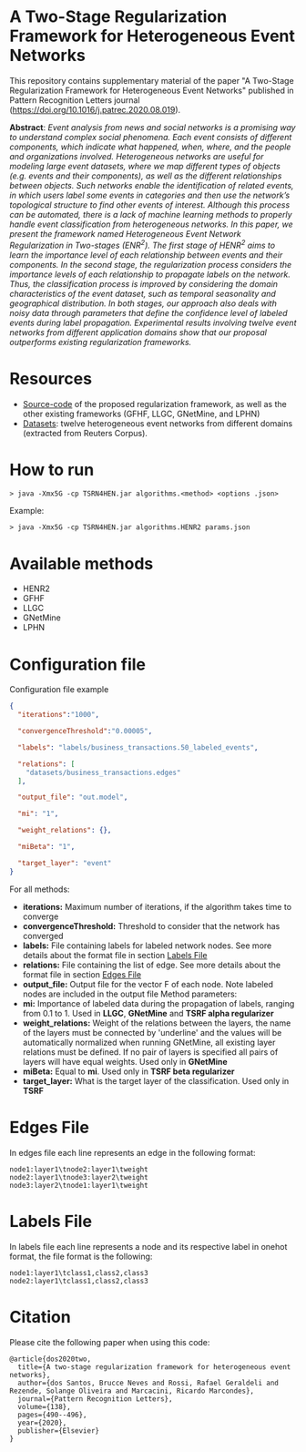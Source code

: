 # A Two-Stage Regularization Framework for Heterogeneous Event Networks

This repository contains supplementary material of the paper "A Two-Stage Regularization Framework for Heterogeneous Event Networks" published in Pattern Recognition Letters journal (https://doi.org/10.1016/j.patrec.2020.08.019).

**Abstract**: *Event analysis from news and social networks is a promising way to understand complex social phenomena. Each event consists of different components, which indicate what happened, when, where, and the people and organizations involved. Heterogeneous networks are useful for modeling large event datasets, where we map different types of objects (e.g. events and their components), as well as the different relationships between objects. Such networks enable the identification of related events, in which users label some events in categories and then use the network’s topological structure to find other events of interest. Although this process can be automated, there is a lack of machine learning methods to properly handle event classification from heterogeneous networks. In this paper, we present the framework named Heterogeneous Event Network Regularization in Two-stages (ENR<sup>2</sup>). The first stage of HENR<sup>2</sup> aims to learn the importance level of each relationship between events and their components. In the second stage, the regularization process considers the importance levels of each relationship to propagate labels on the network. Thus, the classification process is improved by considering the domain characteristics of the event dataset, such as temporal seasonality and geographical distribution. In both stages, our approach also deals with noisy data through parameters that define the confidence level of labeled events during label propagation. Experimental results involving twelve event networks from different application domains show that our proposal outperforms existing regularization frameworks.*

# Resources

- [Source-code](src/) of the proposed regularization framework, as well as the other existing frameworks (GFHF, LLGC, GNetMine, and LPHN)
- [Datasets](datasets/): twelve heterogeneous event networks from different domains (extracted from Reuters Corpus).


# How to run

	> java -Xmx5G -cp TSRN4HEN.jar algorithms.<method> <options .json>

Example:

	> java -Xmx5G -cp TSRN4HEN.jar algorithms.HENR2 params.json

# Available methods
  * HENR2
  * GFHF
  * LLGC
  * GNetMine
  * LPHN

# Configuration file
Configuration file example
```json
{
  "iterations":"1000",

  "convergenceThreshold":"0.00005",

  "labels": "labels/business_transactions.50_labeled_events",

  "relations": [
    "datasets/business_transactions.edges"
  ],

  "output_file": "out.model",

  "mi": "1",

  "weight_relations": {},

  "miBeta": "1",

  "target_layer": "event"
}
```
For all methods:
- **iterations:** Maximum number of iterations, if the algorithm takes time to converge
- **convergenceThreshold:** Threshold to consider that the network has converged
- **labels:** File containing labels for labeled network nodes. See more details about the format file in section [Labels File](#labels-file)
- **relations:** File containing the list of edge. See more details about the format file in section [Edges File](#edges-file)
- **output_file:** Output file for the vector F of each node. Note labeled nodes are included in the output file
Method parameters:
- **mi:** Importance of labeled data during the propagation of labels, ranging from 0.1 to 1. Used in **LLGC**, **GNetMine** and **TSRF alpha regularizer**
- **weight_relations:** Weight of the relations between the layers, the name of the layers must be connected by 'underline' and the values will be automatically normalized when running GNetMine, all existing layer relations must be defined. If no pair of layers is specified all pairs of layers will have equal weights. Used only in **GNetMine**
- **miBeta:** Equal to **mi**. Used only in **TSRF beta regularizer**
- **target_layer:** What is the target layer of the classification. Used only in **TSRF**

# Edges File
In edges file each line represents an edge in the following format:
```tsv
node1:layer1\tnode2:layer1\tweight
node2:layer1\tnode3:layer2\tweight
node3:layer2\tnode1:layer1\tweight
```
# Labels File
In labels file each line represents a node and its respective label in onehot format, the file format is the following:
```tsv
node1:layer1\tclass1,class2,class3
node2:layer1\tclass1,class2,class3
```

# Citation
Please cite the following paper when using this code:
```
@article{dos2020two,
  title={A two-stage regularization framework for heterogeneous event networks},
  author={dos Santos, Brucce Neves and Rossi, Rafael Geraldeli and Rezende, Solange Oliveira and Marcacini, Ricardo Marcondes},
  journal={Pattern Recognition Letters},
  volume={138},
  pages={490--496},
  year={2020},
  publisher={Elsevier}
}
```